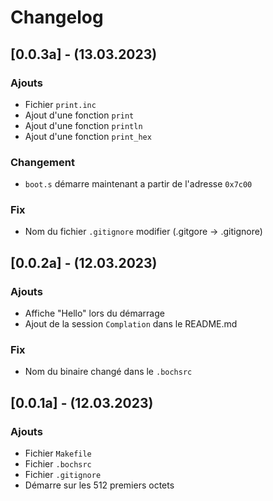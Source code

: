 # Changelog
## [0.0.3a] - (13.03.2023)
### Ajouts
- Fichier `print.inc`
- Ajout d'une fonction `print`
- Ajout d'une fonction `println`
- Ajout d'une fonction `print_hex`
### Changement
- `boot.s` démarre maintenant a partir de l'adresse `0x7c00`
### Fix
- Nom du fichier `.gitignore` modifier (.gitgore -> .gitignore)

## [0.0.2a] - (12.03.2023)
### Ajouts
- Affiche "Hello" lors du démarrage
- Ajout de la session `Complation` dans le README.md
### Fix
- Nom du binaire changé dans le `.bochsrc`

## [0.0.1a] - (12.03.2023)
### Ajouts
- Fichier `Makefile`
- Fichier `.bochsrc`
- Fichier `.gitignore`
- Démarre sur les 512 premiers octets